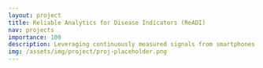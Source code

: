 ```yaml
---
layout: project
title: Reliable Analytics for Disease Indicators (ReADI)
nav: projects
importance: 100
description: Leveraging continuously measured signals from smartphones to detect human health status
img: /assets/img/project/proj-placeholder.png
---
```


<!-- <div class="col mt-4 p-0">
  NMT systems typically consist of two main components: the encoder and the decoder. The encoder takes as input the source language sentence and generates some latent representation for it (e.g., a fixed-size vector). The decoder then takes that latent representation as input and generates a sentence in the target language. The sentence generation is often done in an autoregressive manner (i.e., words are generated one-by-one in a left-to-right manner).
</div>

<h3 class="title mt-4 p-0 text-left">Multilingual Machine Translation</h3> -->